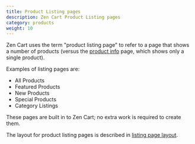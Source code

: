 ```yaml
---
title: Product Listing pages 
description: Zen Cart Product Listing pages 
category: products
weight: 10
---
```


Zen Cart uses the term "product listing page" to refer to a page that shows a number of products (versus the [product info](/user/products/product_info/) page, which shows only a single product).

Examples of listing pages are: 

- All Products
- Featured Products
- New Products
- Special Products
- Category Listings 

These pages are built in to Zen Cart; no extra work is required to create them.

The layout for product listing pages is described in [listing page layout](/user/template/listing_page_layout). 
